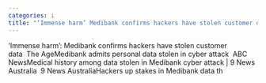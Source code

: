 ```yaml
---
categories: i
title: "‘Immense harm’ Medibank confirms hackers have stolen customer data  The Age"
---
```

‘Immense harm’: Medibank confirms hackers have stolen customer data&nbsp;&nbsp;The AgeMedibank admits personal data stolen in cyber attack&nbsp;&nbsp;ABC NewsMedical history among data stolen in Medibank cyber attack | 9 News Australia&nbsp;&nbsp;9 News AustraliaHackers up stakes in Medibank data th